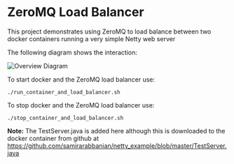 ZeroMQ Load Balancer
====================

This project demonstrates using ZeroMQ to load balance between two docker containers running a very simple Netty web server

The following diagram shows the interaction:

![Overview Diagram](https://gitlab.doc.ic.ac.uk/sr1213/software_upgrade/raw/master/overviewDiagram_2014_02_14.png)

To start docker and the ZeroMQ load balancer use:

    ./run_container_and_load_balancer.sh

To stop docker and the ZeroMQ load balancer use:

    ./stop_container_and_load_balancer.sh

**Note:** The TestServer.java is added here although this is downloaded to the docker container from github at https://github.com/samirarabbanian/netty_example/blob/master/TestServer.java